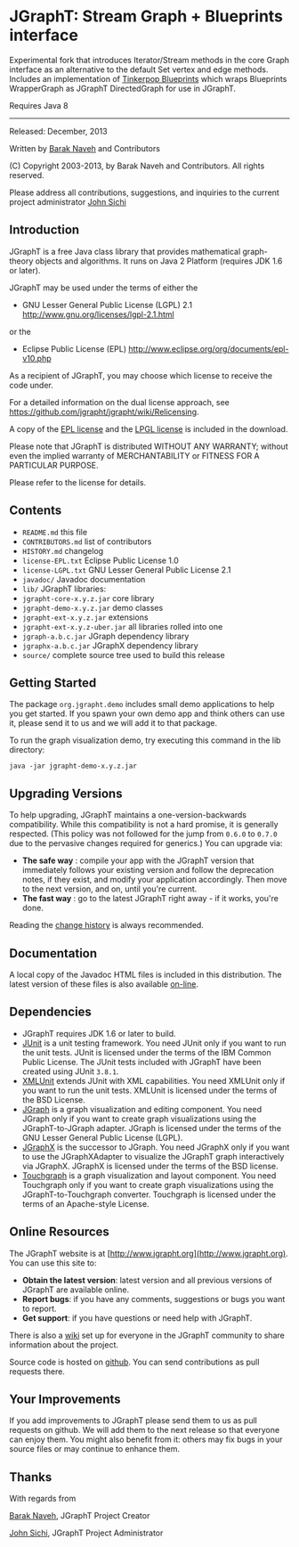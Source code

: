 # JGraphT: Stream Graph + Blueprints interface

Experimental fork that introduces Iterator/Stream methods in the core Graph interface as an alternative
to the default Set vertex and edge methods.  Includes an implementation of [Tinkerpop Blueprints](https://github.com/tinkerpop/blueprints/wiki) which wraps
Blueprints WrapperGraph as JGraphT DirectedGraph for use in JGraphT.

Requires Java 8

---

Released: December, 2013</p>

Written by [Barak Naveh](mailto:barak_naveh@users.sourceforge.net)  and Contributors

(C) Copyright 2003-2013, by Barak Naveh and Contributors. All rights
reserved.

Please address all contributions, suggestions, and inquiries to the current project administrator [John Sichi](mailto:perfecthash@users.sf.net)

## Introduction ##

JGraphT is a free Java class library that provides mathematical graph-theory objects and algorithms. It runs on Java 2 Platform (requires JDK 1.6 or later).

JGraphT may be used under the terms of either the

 * GNU Lesser General Public License (LGPL) 2.1
   http://www.gnu.org/licenses/lgpl-2.1.html

or the

 * Eclipse Public License (EPL)
   http://www.eclipse.org/org/documents/epl-v10.php

As a recipient of JGraphT, you may choose
which license to receive the code under.

For a detailed information on the dual license approach, see https://github.com/jgrapht/jgrapht/wiki/Relicensing.

A copy of the [EPL license](license-EPL.txt) and the [LPGL license](license-LGPL.txt) is included in the download.

Please note that JGraphT is distributed WITHOUT ANY WARRANTY; without even the implied warranty of MERCHANTABILITY or FITNESS FOR A PARTICULAR PURPOSE.

Please refer to the license for details.

## Contents ##

- `README.md` this file
- `CONTRIBUTORS.md` list of contributors
- `HISTORY.md` changelog
- `license-EPL.txt` Eclipse Public License 1.0
- `license-LGPL.txt` GNU Lesser General Public License 2.1
- `javadoc/` Javadoc documentation
- `lib/` JGraphT libraries:
- `jgrapht-core-x.y.z.jar` core library
- `jgrapht-demo-x.y.z.jar` demo classes
- `jgrapht-ext-x.y.z.jar` extensions
- `jgrapht-ext-x.y.z-uber.jar` all libraries rolled into one
- `jgraph-a.b.c.jar` JGraph dependency library
- `jgraphx-a.b.c.jar` JGraphX dependency library
- `source/` complete source tree used to build this release

## Getting Started ##

The package `org.jgrapht.demo` includes small demo applications to help you get started. If you spawn your own demo app and think others can use it, please send it to us and we will add it to that package.

To run the graph visualization demo, try executing this command in the lib directory:

    java -jar jgrapht-demo-x.y.z.jar

## Upgrading Versions ##

To help upgrading, JGraphT maintains a one-version-backwards compatibility. While this compatibility is not a hard promise, it is generally respected. (This policy was not followed for the jump from `0.6.0` to `0.7.0` due to the pervasive changes required for generics.) You can upgrade via:

- **The safe way** : compile your app with the JGraphT version that immediately follows your existing version and follow the deprecation notes, if they exist, and modify your application accordingly. Then move to the next version, and on, until you're current.
- **The fast way** : go to the latest JGraphT right away - if it works, you're done.
  
Reading the [change history](HISTORY.md) is always recommended.

## Documentation ##

A local copy of the Javadoc HTML files is included in this distribution. The latest version of these files is also available [on-line](http://www.jgrapht.org/javadoc).

## Dependencies ##

- JGraphT requires JDK 1.6 or later to build.
- [JUnit](http://www.junit.org) is a unit testing framework. You need JUnit only if you want to run the unit tests.  JUnit is licensed under the terms of the IBM Common Public License.  The JUnit tests included with JGraphT have been created using JUnit `3.8.1`.
- [XMLUnit](http://xmlunit.sourceforge.net) extends JUnit with XML capabilities. You need XMLUnit only if you want to run the unit tests.  XMLUnit is licensed under the terms of the BSD
    License.
- [JGraph](http://sourceforge.net/projects/jgraph) is a graph visualization and editing component. You need JGraph only if you want to create graph visualizations using the JGraphT-to-JGraph adapter. JGraph is licensed     under the terms of the GNU Lesser General Public License (LGPL). 
- [JGraphX](http://www.jgraph.com/jgraph.html) is the successor to JGraph. You need JGraphX only if you want to use the JGraphXAdapter to visualize the JGraphT graph interactively via JGraphX. JGraphX is licensed under the terms of the BSD license.
- [Touchgraph](http://sourceforge.net/projects/touchgraph) is a graph visualization and layout component. You need Touchgraph only if you want to create graph visualizations using the JGraphT-to-Touchgraph converter. Touchgraph is licensed under the terms of an Apache-style License.

## Online Resources ##

The JGraphT website is at [http://www.jgrapht.org](http://www.jgrapht.org). You can use this site to:

- **Obtain the latest version**: latest version and all previous versions of JGraphT are available online.
- **Report bugs**: if you have any comments, suggestions or bugs you want to report.
- **Get support**: if you have questions or need help with JGraphT.

There is also a [wiki](https://github.com/jgrapht/jgrapht/wiki) set up for everyone in the JGraphT community to share information about the project.

Source code is hosted on [github](https://github.com/jgrapht/jgrapht). You can send contributions as pull requests there.

## Your Improvements ##

If you add improvements to JGraphT please send them to us as pull requests on github. We will add them to the next release so that everyone can enjoy them. You might also benefit from it: others may fix bugs in your source files or may continue to enhance them.

## Thanks ##

With regards from

[Barak Naveh](mailto:barak_naveh@users.sourceforge.net), JGraphT Project Creator

[John Sichi](mailto:perfecthash@users.sourceforge.net), JGraphT Project Administrator

